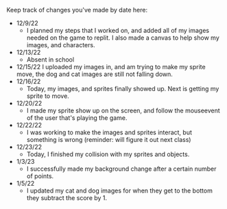 Keep track of changes you've made by date here:

* 12/9/22
  * I planned my steps that I worked on, and added all of my images needed on the game to replit. I also made a canvas to help show my images, and characters.
* 12/13/22
  * Absent in school
* 12/15/22
  I uploaded my images in, and am trying to make my sprite move, the dog and cat images are still not falling down.
* 12/16/22
  * Today, my images, and sprites finally showed up. Next is getting my sprite to move.
* 12/20/22
  * I made my sprite show up on the screen, and follow the mouseevent of the user that's playing the game.
* 12/22/22
  * I was working to make the images and sprites interact, but something is wrong (reminder: will figure it out next class)
* 12/23/22
  * Today, I finished my collision with my sprites and objects.
* 1/3/23
  * I successfully made my background change after a certain number of points.
* 1/5/22
  * I updated my cat and dog images for when they get to the bottom they subtract the score by 1. 
